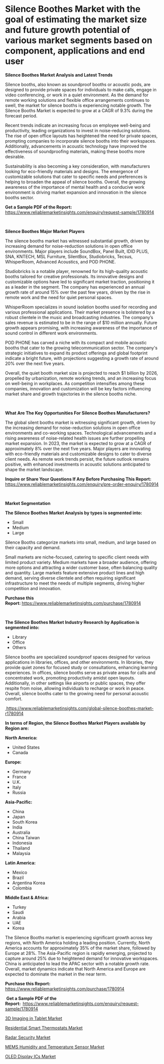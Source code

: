 <p><h1>Silence Boothes Market with the goal of estimating the market size and future growth potential of various market segments based on component, applications and end user</h1></p><p><strong>Silence Boothes Market Analysis and Latest Trends</strong></p>
<p><p>Silence booths, also known as soundproof booths or acoustic pods, are designed to provide private spaces for individuals to make calls, engage in video conferencing, or work in a quiet environment. As the demand for remote working solutions and flexible office arrangements continues to swell, the market for silence booths is experiencing notable growth. The Silence Booths Market is expected to grow at a CAGR of 9.3% during the forecast period.</p><p>Recent trends indicate an increasing focus on employee well-being and productivity, leading organizations to invest in noise-reducing solutions. The rise of open office layouts has heightened the need for private spaces, prompting companies to incorporate silence booths into their workspaces. Additionally, advancements in acoustic technology have improved the effectiveness of soundproofing materials, making these booths more desirable.</p><p>Sustainability is also becoming a key consideration, with manufacturers looking for eco-friendly materials and designs. The emergence of customizable solutions that cater to specific needs and preferences is helping to broaden the appeal of silence booths. Overall, the growing awareness of the importance of mental health and a conducive work environment is driving market expansion and innovation in the silence booths sector.</p></p>
<p><strong>Get a Sample PDF of the Report:&nbsp;</strong> <a href="https://www.reliablemarketinsights.com/enquiry/request-sample/1780914?utm_campaign=1622&utm_medium=2&utm_source=Github&utm_content=ia&utm_term=13102024&utm_id=silence-boothes">https://www.reliablemarketinsights.com/enquiry/request-sample/1780914</a></p>
<p>&nbsp;</p>
<p><strong>Silence Boothes Major Market Players</strong></p>
<p><p>The silence booths market has witnessed substantial growth, driven by increasing demand for noise-reduction solutions in open office environments. Major players include SoundBox, Panel Built, IDID PLUS, SNA, KNTECH, MSL Furniture, SilentBox, Studiobricks, Tecsus, WhisperRoom, Advanced Acoustics, and POD PHONE.</p><p>Studiobricks is a notable player, renowned for its high-quality acoustic booths tailored for creative professionals. Its innovative designs and customizable options have led to significant market traction, positioning it as a leader in the segment. The company has experienced an annual growth rate of around 15% over the past few years, driven by the rise in remote work and the need for quiet personal spaces.</p><p>WhisperRoom specializes in sound isolation booths used for recording and various professional applications. Their market presence is bolstered by a robust clientele in the music and broadcasting industries. The company’s sales revenue is estimated to be in the range of $10 million annually. Future growth appears promising, with increasing awareness of the importance of sound control in different work environments.</p><p>POD PHONE has carved a niche with its compact and mobile acoustic booths that cater to the growing telecommunication sector. The company's strategic initiatives to expand its product offerings and global footprint indicate a bright future, with projections suggesting a growth rate of around 20% over the next five years.</p><p>Overall, the quiet booth market size is projected to reach $1 billion by 2026, propelled by urbanization, remote working trends, and an increasing focus on well-being in workplaces. As competition intensifies among these companies, innovation and customization will be key factors influencing market share and growth trajectories in the silence booths niche.</p></p>
<p>&nbsp;</p>
<p><strong>What Are The Key Opportunities For Silence Boothes Manufacturers?</strong></p>
<p><p>The global silent booths market is witnessing significant growth, driven by the increasing demand for noise-reduction solutions in open office environments and co-working spaces. Technological advancements and a rising awareness of noise-related health issues are further propelling market expansion. In 2023, the market is expected to grow at a CAGR of approximately 8% over the next five years. Major players are innovating with eco-friendly materials and customizable designs to cater to diverse client needs. As remote work trends persist, the future outlook remains positive, with enhanced investments in acoustic solutions anticipated to shape the market landscape.</p></p>
<p><strong>Inquire or Share Your Questions If Any Before Purchasing This Report:</strong> <a href="https://www.reliablemarketinsights.com/enquiry/pre-order-enquiry/1780914?utm_campaign=1622&utm_medium=2&utm_source=Github&utm_content=ia&utm_term=13102024&utm_id=silence-boothes">https://www.reliablemarketinsights.com/enquiry/pre-order-enquiry/1780914</a></p>
<p>&nbsp;</p>
<p><strong>Market Segmentation</strong></p>
<p><strong>The Silence Boothes Market Analysis by types is segmented into:</strong></p>
<p><ul><li>Small</li><li>Medium</li><li>Large</li></ul></p>
<p><p>Silence Booths categorize markets into small, medium, and large based on their capacity and demand. </p><p>Small markets are niche-focused, catering to specific client needs with limited product variety. Medium markets have a broader audience, offering more options and attracting a wider customer base, often balancing quality and quantity. Large markets feature extensive product lines and high demand, serving diverse clientele and often requiring significant infrastructure to meet the needs of multiple segments, driving higher competition and innovation.</p></p>
<p><strong>Purchase this Report:&nbsp;</strong><a href="https://www.reliablemarketinsights.com/purchase/1780914?utm_campaign=1622&utm_medium=2&utm_source=Github&utm_content=ia&utm_term=13102024&utm_id=silence-boothes">https://www.reliablemarketinsights.com/purchase/1780914</a></p>
<p>&nbsp;</p>
<p><strong>The Silence Boothes Market Industry Research by Application is segmented into:</strong></p>
<p><ul><li>Library</li><li>Office</li><li>Others</li></ul></p>
<p><p>Silence booths are specialized soundproof spaces designed for various applications in libraries, offices, and other environments. In libraries, they provide quiet zones for focused study or consultations, enhancing learning experiences. In offices, silence booths serve as private areas for calls and concentrated work, promoting productivity amidst open layouts. Additionally, in other settings like airports or public spaces, they offer respite from noise, allowing individuals to recharge or work in peace. Overall, silence booths cater to the growing need for personal acoustic comfort.</p></p>
<p><a href="https://www.reliablemarketinsights.com/global-silence-boothes-market-r1780914?utm_campaign=1622&utm_medium=2&utm_source=Github&utm_content=ia&utm_term=13102024&utm_id=silence-boothes">&nbsp;https://www.reliablemarketinsights.com/global-silence-boothes-market-r1780914</a></p>
<p><strong>In terms of Region, the Silence Boothes Market Players available by Region are:</strong></p>
<p>
    <p> <strong> North America: </strong>
        <ul>
            <li>United States</li>
            <li>Canada</li>
        </ul>
        </p> 
    <p> <strong> Europe: </strong>
        <ul>
            <li>Germany</li>
            <li>France</li>
            <li>U.K.</li>
            <li>Italy</li>
            <li>Russia</li>
        </ul>
        </p> 
    <p> <strong> Asia-Pacific: </strong>
        <ul>
            <li>China</li>
            <li>Japan</li>
            <li>South Korea</li>
            <li>India</li>
            <li>Australia</li>
            <li>China Taiwan</li>
            <li>Indonesia</li>
            <li>Thailand</li>
            <li>Malaysia</li>
        </ul>
        </p> 
    <p> <strong> Latin America: </strong>
        <ul>
            <li>Mexico</li>
            <li>Brazil</li>
            <li>Argentina Korea</li>
            <li>Colombia</li>
        </ul>
        </p> 
    <p> <strong> Middle East & Africa: </strong>
        <ul>
            <li>Turkey</li>
            <li>Saudi</li>
            <li>Arabia</li>
            <li>UAE</li>
            <li>Korea</li>
        </ul>
    </p>
    </p>
<p><p>The Silence Booths market is experiencing significant growth across key regions, with North America holding a leading position. Currently, North America accounts for approximately 35% of the market share, followed by Europe at 28%. The Asia-Pacific region is rapidly emerging, projected to capture around 25% due to heightened demand for innovative workspaces. China is anticipated to lead the APAC sector with a notable growth rate. Overall, market dynamics indicate that North America and Europe are expected to dominate the market in the near term.</p></p>
<p><strong>Purchase this Report: </strong><a href="https://www.reliablemarketinsights.com/purchase/1780914?utm_campaign=1622&utm_medium=2&utm_source=Github&utm_content=ia&utm_term=13102024&utm_id=silence-boothes">https://www.reliablemarketinsights.com/purchase/1780914</a></p>
<p>&nbsp;<strong>Get a Sample PDF of the Report:&nbsp;&nbsp;</strong><a href="https://www.reliablemarketinsights.com/enquiry/request-sample/1780914?utm_campaign=1622&utm_medium=2&utm_source=Github&utm_content=ia&utm_term=13102024&utm_id=silence-boothes">https://www.reliablemarketinsights.com/enquiry/request-sample/1780914</a></p>
<p><strong></strong></p>
<p><p><a href="https://www.linkedin.com/pulse/global-3d-imaging-tablet-industry-analysis-report-market-size-i5twf?utm_campaign=1622&utm_medium=2&utm_source=Github&utm_content=ia&utm_term=13102024&utm_id=silence-boothes">3D Imaging in Tablet Market</a></p><p><a href="https://www.linkedin.com/pulse/strategic-roadmap-global-residential-smart-thermostats-market-vvnxf?utm_campaign=1622&utm_medium=2&utm_source=Github&utm_content=ia&utm_term=13102024&utm_id=silence-boothes">Residential Smart Thermostats Market</a></p><p><a href="https://issuu.com/reportprime-2/docs/radar-security-market-size-2030.ppt_f28c3ed0b3ce03?utm_campaign=1622&utm_medium=2&utm_source=Github&utm_content=ia&utm_term=13102024&utm_id=silence-boothes">Radar Security Market</a></p><p><a href="https://www.linkedin.com/pulse/mems-humidity-temperature-sensor-market-opportunities-emerging-dalxf?utm_campaign=1622&utm_medium=2&utm_source=Github&utm_content=ia&utm_term=13102024&utm_id=silence-boothes">MEMS Humidity and Temperature Sensor Market</a></p><p><a href="https://www.linkedin.com/pulse/global-oled-display-ics-market-trends-innovations-forward-looking-6oomf?utm_campaign=1622&utm_medium=2&utm_source=Github&utm_content=ia&utm_term=13102024&utm_id=silence-boothes">OLED Display ICs Market</a></p></p>